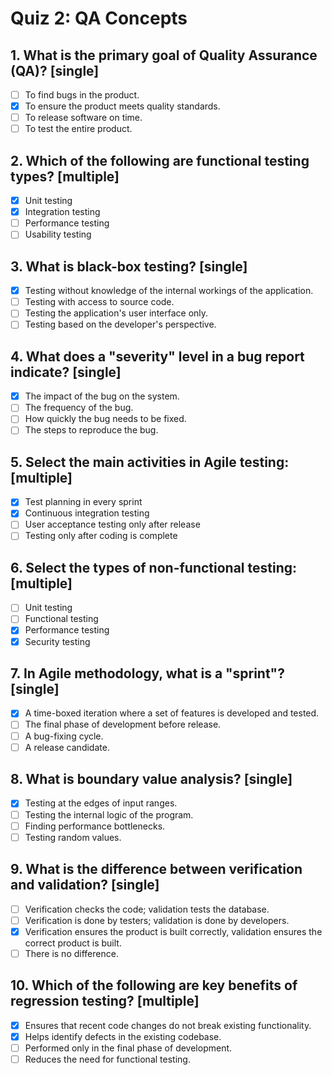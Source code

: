 # Quiz 2: QA Concepts

## 1. What is the primary goal of Quality Assurance (QA)? [single]
- [ ] To find bugs in the product.
- [x] To ensure the product meets quality standards.
- [ ] To release software on time.
- [ ] To test the entire product.

## 2. Which of the following are functional testing types? [multiple]
- [x] Unit testing
- [x] Integration testing
- [ ] Performance testing
- [ ] Usability testing

## 3. What is black-box testing? [single]
- [x] Testing without knowledge of the internal workings of the application.
- [ ] Testing with access to source code.
- [ ] Testing the application's user interface only.
- [ ] Testing based on the developer's perspective.

## 4. What does a "severity" level in a bug report indicate? [single]
- [x] The impact of the bug on the system.
- [ ] The frequency of the bug.
- [ ] How quickly the bug needs to be fixed.
- [ ] The steps to reproduce the bug.

## 5. Select the main activities in Agile testing: [multiple]
- [x] Test planning in every sprint
- [x] Continuous integration testing
- [ ] User acceptance testing only after release
- [ ] Testing only after coding is complete

## 6. Select the types of non-functional testing: [multiple]
- [ ] Unit testing
- [ ] Functional testing
- [x] Performance testing
- [x] Security testing

## 7. In Agile methodology, what is a "sprint"? [single]
- [x] A time-boxed iteration where a set of features is developed and tested.
- [ ] The final phase of development before release.
- [ ] A bug-fixing cycle.
- [ ] A release candidate.

## 8. What is boundary value analysis? [single]
- [x] Testing at the edges of input ranges.
- [ ] Testing the internal logic of the program.
- [ ] Finding performance bottlenecks.
- [ ] Testing random values.

## 9. What is the difference between verification and validation? [single]
- [ ] Verification checks the code; validation tests the database.
- [ ] Verification is done by testers; validation is done by developers.
- [x] Verification ensures the product is built correctly, validation ensures the correct product is built.
- [ ] There is no difference.

## 10. Which of the following are key benefits of regression testing? [multiple]
- [x] Ensures that recent code changes do not break existing functionality.
- [x] Helps identify defects in the existing codebase.
- [ ] Performed only in the final phase of development.
- [ ] Reduces the need for functional testing.
